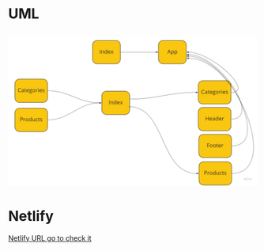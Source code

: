 # UML

![pic](uml.jpg)
---
# Netlify 
[Netlify URL  go to check it ](https://62a49fcc8d4ad9000872fc35--stalwart-taffy-c69da2.netlify.app/)